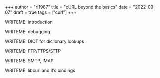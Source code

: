 +++
author = "rl1987"
title = "cURL beyond the basics"
date = "2022-09-07"
draft = true
tags = ["curl"]
+++

WRITEME: introduction

WRITEME: debugging

WRITEME: DICT for dictionary lookups

WRITEME: FTP/FTPS/SFTP

WRITEME: SMTP, IMAP

WRITEME: libcurl and it's bindings

